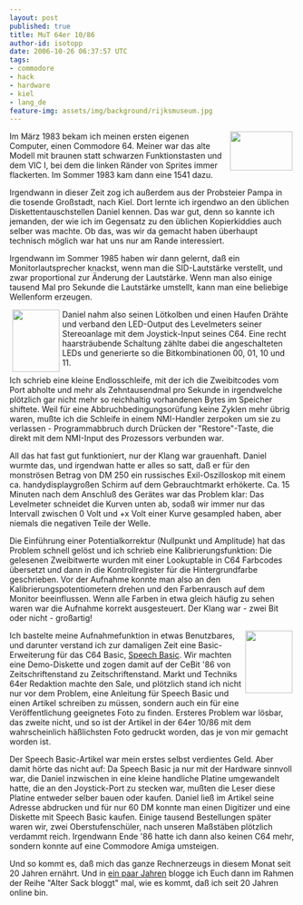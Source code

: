 ```yaml
---
layout: post
published: true
title: MuT 64er 10/86
author-id: isotopp
date: 2006-10-26 06:37:57 UTC
tags:
- commodore
- hack
- hardware
- kiel
- lang_de
feature-img: assets/img/background/rijksmuseum.jpg
---
```

<!--s9ymdb:4105--><img width='110' height='69' style="float: right; border: 0px; padding-left: 5px; padding-right: 5px;" src="/uploads/c64.serendipityThumb.jpg" alt="" />  Im März 1983 bekam ich meinen ersten eigenen Computer, einen Commodore 64. Meiner war das alte Modell mit braunen statt schwarzen Funktionstasten und dem VIC I, bei dem die linken Ränder von Sprites immer flackerten. Im Sommer 1983 kam dann eine 1541 dazu. 

Irgendwann in dieser Zeit zog ich außerdem aus der Probsteier Pampa in die tosende Großstadt, nach Kiel. Dort lernte ich irgendwo an den üblichen Diskettentauschstellen Daniel kennen. Das war gut, denn so kannte ich jemanden, der wie ich im Gegensatz zu den üblichen Kopierkiddies auch selber was machte. Ob das, was wir da gemacht haben überhaupt technisch möglich war hat uns nur am Rande interessiert.

Irgendwann im Sommer 1985 haben wir dann gelernt, daß ein Monitorlautsprecher knackst, wenn man die SID-Lautstärke verstellt, und zwar proportional zur Änderung der Lautstärke. Wenn man also einige tausend Mal pro Sekunde die Lautstärke umstellt, kann man eine beliebige Wellenform erzeugen.
<br />

<!--s9ymdb:4107--><img width='83' height='110' style="float: left; border: 0px; padding-left: 5px; padding-right: 5px;" src="/uploads/64er-titel.serendipityThumb.jpg" alt="" /> Daniel nahm also seinen Lötkolben und einen Haufen Drähte und verband den LED-Output des Levelmeters seiner Stereoanlage mit dem Joystick-Input seines C64. Eine recht haarsträubende Schaltung zählte dabei die angeschalteten LEDs und generierte so die Bitkombinationen 00, 01, 10 und 11.

Ich schrieb eine kleine Endlosschleife, mit der ich die Zweibitcodes vom Port abholte und mehr als Zehntausendmal pro Sekunde in irgendwelche plötzlich gar nicht mehr so reichhaltig vorhandenen Bytes im Speicher shiftete. Weil für eine Abbruchbedingungsorüfung keine Zyklen mehr übrig waren, mußte ich die Schleife in einem NMI-Handler zerpoken um sie zu verlassen - Programmabbruch durch Drücken der "Restore"-Taste, die direkt mit dem NMI-Input des Prozessors verbunden war.

All das hat fast gut funktioniert, nur der Klang war grauenhaft. Daniel wurmte das, und irgendwan hatte er alles so satt, daß er für den monströsen Betrag von DM 250 ein russisches Exil-Oszilloskop mit einem ca. handydisplaygroßen Schirm auf dem Gebrauchtmarkt erhökerte. Ca. 15 Minuten nach dem Anschluß des Gerätes war das Problem klar: Das Levelmeter schneidet die Kurven unten ab, sodaß wir immer nur das Intervall zwischen 0 Volt und +x Volt einer Kurve gesampled haben, aber niemals die negativen Teile der Welle.

Die Einführung einer Potentialkorrektur (Nullpunkt und Amplitude) hat das Problem schnell gelöst und ich schrieb eine Kalibrierungsfunktion: Die gelesenen Zweibitwerte wurden mit einer Lookuptable in C64 Farbcodes übersetzt und dann in die Kontrollregister für die Hintergrundfarbe geschrieben. Vor der Aufnahme konnte man also an den Kalibrierungspotentiometern drehen und den Farbenrausch auf dem Monitor beeinflussen. Wenn alle Farben in etwa gleich häufig zu sehen waren war die Aufnahme korrekt ausgesteuert. Der Klang war - zwei Bit oder nicht - großartig!

<!--s9ymdb:4108--><img width='83' height='110' style="float: right; border: 0px; padding-left: 5px; padding-right: 5px;" src="/uploads/kris_pubertaet.serendipityThumb.jpg" alt="" /> Ich bastelte meine Aufnahmefunktion in etwas Benutzbares, und darunter verstand ich zur damaligen Zeit eine Basic-Erweiterung für das C64 Basic, <a href="http://www.npsnet.com/danf/cbm/languages.html">Speech Basic</a>. Wir machten eine Demo-Diskette und zogen damit auf der CeBit '86 von Zeitschriftenstand zu Zeitschriftenstand. Markt und Techniks 64er Redaktion machte den Sale, und plötzlich stand ich nicht nur vor dem Problem, eine Anleitung für Speech Basic und einen Artikel schreiben zu müssen, sondern auch ein für eine Veröffentlichung geeignetes Foto zu finden. Ersteres Problem war lösbar, das zweite nicht, und so ist der Artikel in der 64er 10/86 mit dem wahrscheinlich häßlichsten Foto gedruckt worden, das je von mir gemacht worden ist.

Der Speech Basic-Artikel war mein erstes selbst verdientes Geld. Aber damit hörte das nicht auf: Da Speech Basic ja nur mit der Hardware sinnvoll war, die Daniel inzwischen in eine kleine handliche Platine umgewandelt hatte, die an den Joystick-Port zu stecken war, mußten die Leser diese Platine entweder selber bauen oder kaufen. Daniel ließ im Artikel seine Adresse abdrucken und für nur 60 DM konnte man einen Digitizer und eine Diskette mit Speech Basic kaufen. Einige tausend Bestellungen später waren wir, zwei Oberstufenschüler, nach unseren Maßstäben plötzlich verdammt reich. Irgendwann Ende '86 hatte ich dann also keinen C64 mehr, sondern konnte auf eine Commodore Amiga umsteigen. 

Und so kommt es, daß mich das ganze Rechnerzeugs in diesem Monat seit 20 Jahren ernährt. Und in <a href="http://groups.google.com/group/sub.test/msg/1b2b1a01e36f92e9">ein paar Jahren</a> blogge ich Euch dann im Rahmen der Reihe "Alter Sack bloggt" mal, wie es kommt, daß ich seit 20 Jahren online bin.
